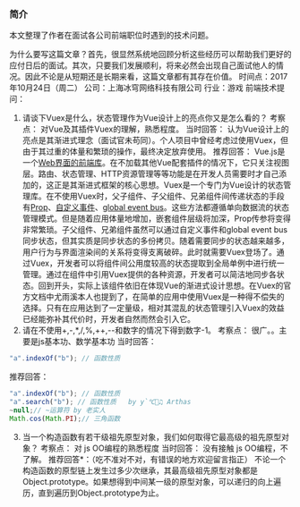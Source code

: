 ### 简介
本文整理了作者在面试各公司前端职位时遇到的技术问题。

为什么要写这篇文章？首先，很显然系统地回顾分析这些经历可以帮助我们更好的应付日后的面试。其次，只要我们发展顺利，将来必然会出现自己面试他人的情况。因此不论是从短期还是长期来看，这篇文章都有其存在价值。
时间点：2017年10月24日（周二）
公司：上海冰穹网络科技有限公司
行业：游戏
前端技术提问：
1. 请谈下Vuex是什么，状态管理作为Vue设计上的亮点你又是怎么看的？
考察点：
    对Vue及其插件Vuex的理解，熟悉程度。
当时回答：
    认为Vue设计上的亮点是其渐进式理念（面试官未苟同）。个人项目中曾经考虑过使用Vuex，但由于其过重的体量和繁琐的操作，最终决定放弃使用。
推荐回答：
    Vue.js是一个[Web界面的前端库](https://zhuanlan.zhihu.com/evanyou/20302927)。在不加载其他Vue配套插件的情况下，它只关注视图层。路由、状态管理、HTTP资源管理等等功能是在开发人员需要时才自己添加的，这正是其渐进式框架的核心思想。Vuex是一个专门为Vue设计的状态管理库。在不使用Vuex时，父子组件、子父组件、兄弟组件间传递状态的手段有[Prop](https://cn.vuejs.org/v2/guide/components.html#Prop)、[自定义事件](https://cn.vuejs.org/v2/guide/components.html#自定义事件)、[global event bus](https://cn.vuejs.org/v2/guide/components.html#非父子组件的通信)。这些方法都遵循单向数据流的状态管理模式。但是随着应用体量地增加，嵌套组件层级将加深，Prop传参将变得非常繁琐。子父组件、兄弟组件虽然可以通过自定义事件和global event bus同步状态，但其实质是同步状态的多份拷贝。随着需要同步的状态越来越多，用户行为与界面渲染间的关系将变得支离破碎。此时就需要Vuex登场了。通过Vuex，开发者可以将组件间公用度较高的状态提取到全局单例中进行统一管理。通过在组件中引用Vuex提供的各种资源，开发者可以简洁地同步各状态。回到开头，实际上该组件依旧在体现Vue的渐进式设计思想。在Vuex的官方文档中尤雨溪本人也提到了，在简单的应用中使用Vuex是一种得不偿失的选择。只有在应用达到了一定量级，相对其混乱的状态管理引入Vuex的效益已经能弥补其代价时，开发者自然而然会引入它。
2. 请在不使用+,-,*,/,%,++,--和数字的情况下得到数字-1。
考察点：
    很广。。主要是js基本功、数学基本功
当时回答：
``` javascript
"a".indexOf("b"); // 函数性质
```
推荐回答：
``` javascript
"a".indexOf("b"); // 函数性质
"a".search("b"); // 函数性质   by y`℃♫ Arthas
~null;// ~运算符 by 老实人
Math.cos(Math.PI);// 三角函数
```
3. 当一个构造函数有若干级祖先原型对象，我们如何取得它最高级的祖先原型对象？
考察点：
    对 js OO编程的熟悉程度
当时回答：
    没有接触 js OO编程，不了解。
推荐回答*：（吃不准对不对，有错误的地方欢迎留言指正）
    不论一个构造函数的原型链上发生过多少次继承，其最高级祖先原型对象都是Object.prototype。如果想得到中间某一级的原型对象，可以递归的向上遍历，直到遍历到Object.prototype为止。